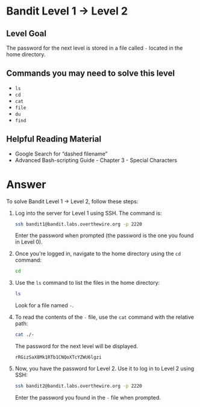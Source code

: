 # Bandit Level 1 → Level 2

## Level Goal

The password for the next level is stored in a file called `-` located in the home directory.

## Commands you may need to solve this level

- `ls`
- `cd`
- `cat`
- `file`
- `du`
- `find`

## Helpful Reading Material

- Google Search for “dashed filename”
- Advanced Bash-scripting Guide - Chapter 3 - Special Characters

# Answer

To solve Bandit Level 1 → Level 2, follow these steps:

1. Log into the server for Level 1 using SSH. The command is:

   ```bash
   ssh bandit1@bandit.labs.overthewire.org -p 2220
   ```

   Enter the password when prompted (the password is the one you found in Level 0).

2. Once you're logged in, navigate to the home directory using the `cd` command:

   ```bash
   cd
   ```

3. Use the `ls` command to list the files in the home directory:

   ```bash
   ls
   ```

   Look for a file named `-`.

4. To read the contents of the `-` file, use the `cat` command with the relative path:

   ```bash
   cat ./-
   ```

   The password for the next level will be displayed.

   ```
   rRGizSaX8Mk1RTb1CNQoXTcYZWU6lgzi
   ```

5. Now, you have the password for Level 2. Use it to log in to Level 2 using SSH:

   ```bash
   ssh bandit2@bandit.labs.overthewire.org -p 2220
   ```

   Enter the password you found in the `-` file when prompted.
